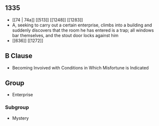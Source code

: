 ## 1335
- [[74 | 74a]] [[513]] [[1248]] [[1283]] 
- A, seeking to carry out a certain enterprise, climbs into a building and suddenly discovers that the room he has entered is a trap; all windows bar themselves, and the stout door locks against him
- [[636]] [[1272]] 

## B Clause
- Becoming Invoived with Conditions in Which Misfortune is Indicated

## Group
- Enterprise

### Subgroup
- Mystery

